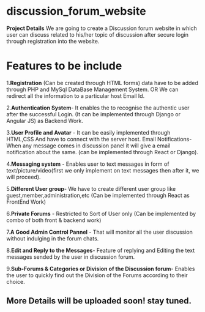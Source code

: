 # discussion_forum_website
**Project Details**
We are going to create a Discussion forum website in which user can discuss related to his/her topic of discussion after secure login through registration into the website. 
# Features to be include

1.**Registration** (Can be created through HTML forms) data have to be added through PHP and MySql DataBase Management System. OR We can redirect all the information to a particular host Email Id.

2.**Authentication System**- It enables the to recognise the authentic user after the successful Login. (It can be implemented through Django or Angular JS) as Backend Work.

3.**User Profile and Avatar** - It can be easily implemented through HTML,CSS And have to connect with the server host.
Email Notifications- When any message comes in discussion panel it will give a email  notification about the same. (can be implemented through React or Django).

4.**Messaging system** - Enables user to text messages in form of text/picture/video(first we only implement on text messages then after it, we will proceed).

5.**Different User group**- We have to create different user group like guest,member,administration,etc (Can be implemented through React as FrontEnd Work)

6.**Private Forums** - Restricted to Sort of User only (Can be implemented by combo of both front & backend work)

7.**A Good Admin Control Pannel** - That will monitor all the user discussion without indulging in the forum chats.

8.**Edit and Reply to the Messages**-  Feature of replying and Editing the text messages sended by the user in discussion forum.

9.**Sub-Forums & Categories or Division of the Discussion forum**- Enables the user to quickly find out the Division of the Forums according to their choice.



## More Details will be uploaded soon! stay tuned.
